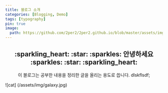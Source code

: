 ```yaml
---
title: 블로그 소개
categories: [Blogging, Demo]
tags: [typography]
pin: true
image:
  path: https://github.com/2per2/2per2.github.io/blob/master/assets/img/avatar.png?raw=true
---
```


<center>
<h2>:sparkling_heart: :star: :sparkles: 안녕하세요 :sparkles: :star: :sparkling_heart:</h2>  
이 블로그는 공부한 내용을 정리한 글을 올리는 용도로 씁니다.
dlskflsdf;<br>
</center>

![cat] (/assets/img/galaxy.jpg)